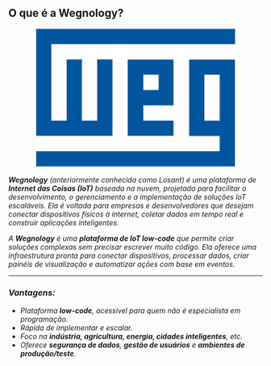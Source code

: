 <h2>O que é a Wegnology?</h2>
<p align="center">
  <img src="img/weg.png" width="400"/>
</p>
<p><i><strong>Wegnology</strong> (anteriormente conhecida como <em>Losant</em>) é uma plataforma de <strong>Internet das Coisas (IoT)</strong> baseada na nuvem, projetada para facilitar o desenvolvimento, o gerenciamento e a implementação de soluções IoT escaláveis. Ela é voltada para empresas e desenvolvedores que desejam conectar dispositivos físicos à internet, coletar dados em tempo real e construir aplicações inteligentes.<i></i></p>

<p>A <strong>Wegnology</strong> é uma <strong>plataforma de IoT low-code</strong> que permite criar soluções complexas sem precisar escrever muito código. Ela oferece uma infraestrutura pronta para conectar dispositivos, processar dados, criar painéis de visualização e automatizar ações com base em eventos.</p>

<hr>

<h3>Vantagens:</h3>
<ul>
  <li>Plataforma <strong>low-code</strong>, acessível para quem não é especialista em programação.</li>
  <li>Rápida de implementar e escalar.</li>
  <li>Foco na <strong>indústria, agricultura, energia, cidades inteligentes</strong>, etc.</li>
  <li>Oferece <strong>segurança de dados</strong>, <strong>gestão de usuários</strong> e <strong>ambientes de produção/teste</strong>.</li>
</ul>

